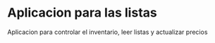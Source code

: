 # Aplicacion para las listas
Aplicacion para controlar el inventario, leer listas y actualizar precios
